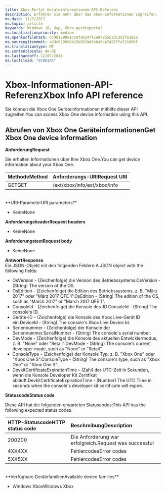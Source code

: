 ```yaml
---
title: Xbox-Portal Geräteinformationen-API-Referenz
description: Erfahren Sie mehr über das Xbox-Informationen zugreifen.
ms.date: 11/7/2017
ms.topic: article
keywords: Windows 10, Uwp, Xbox-geräteportal
ms.localizationpriority: medium
ms.openlocfilehash: d7901890e1cc8fab24742e8785562d13d2fe182a
ms.sourcegitcommit: a3dc929858415b933943bba5aa7487ffa721899f
ms.translationtype: MT
ms.contentlocale: de-DE
ms.lasthandoff: 12/07/2018
ms.locfileid: "8786145"
---
```

# <a name="xbox-info-api-reference"></a><span data-ttu-id="d8c1c-104">Xbox-Informationen-API-Referenz</span><span class="sxs-lookup"><span data-stu-id="d8c1c-104">Xbox Info API reference</span></span>   
<span data-ttu-id="d8c1c-105">Sie können die Xbox One Geräteinformationen mithilfe dieser API zugreifen.</span><span class="sxs-lookup"><span data-stu-id="d8c1c-105">You can access Xbox One device information using this API.</span></span>

## <a name="get-xbox-one-device-information"></a><span data-ttu-id="d8c1c-106">Abrufen von Xbox One Geräteinformationen</span><span class="sxs-lookup"><span data-stu-id="d8c1c-106">Get Xbox One device information</span></span>

**<span data-ttu-id="d8c1c-107">Anforderung</span><span class="sxs-lookup"><span data-stu-id="d8c1c-107">Request</span></span>**

<span data-ttu-id="d8c1c-108">Sie erhalten Informationen über Ihre Xbox One.</span><span class="sxs-lookup"><span data-stu-id="d8c1c-108">You can get device information about your Xbox One.</span></span>

<span data-ttu-id="d8c1c-109">Methode</span><span class="sxs-lookup"><span data-stu-id="d8c1c-109">Method</span></span>      | <span data-ttu-id="d8c1c-110">Anforderungs-URI</span><span class="sxs-lookup"><span data-stu-id="d8c1c-110">Request URI</span></span>
:------     | :-----
<span data-ttu-id="d8c1c-111">GET</span><span class="sxs-lookup"><span data-stu-id="d8c1c-111">GET</span></span> | <span data-ttu-id="d8c1c-112">/ext/xbox/info</span><span class="sxs-lookup"><span data-stu-id="d8c1c-112">/ext/xbox/info</span></span>
<br />
**<span data-ttu-id="d8c1c-113">URI-Parameter</span><span class="sxs-lookup"><span data-stu-id="d8c1c-113">URI parameters</span></span>**

- <span data-ttu-id="d8c1c-114">Keine</span><span class="sxs-lookup"><span data-stu-id="d8c1c-114">None</span></span>

**<span data-ttu-id="d8c1c-115">Anforderungsheader</span><span class="sxs-lookup"><span data-stu-id="d8c1c-115">Request headers</span></span>**

- <span data-ttu-id="d8c1c-116">Keine</span><span class="sxs-lookup"><span data-stu-id="d8c1c-116">None</span></span>

**<span data-ttu-id="d8c1c-117">Anforderungstext</span><span class="sxs-lookup"><span data-stu-id="d8c1c-117">Request body</span></span>**

- <span data-ttu-id="d8c1c-118">Keine</span><span class="sxs-lookup"><span data-stu-id="d8c1c-118">None</span></span>

**<span data-ttu-id="d8c1c-119">Antwort</span><span class="sxs-lookup"><span data-stu-id="d8c1c-119">Response</span></span>**   
<span data-ttu-id="d8c1c-120">Ein JSON-Objekt mit den folgenden Feldern:</span><span class="sxs-lookup"><span data-stu-id="d8c1c-120">A JSON object with the following fields:</span></span>

* <span data-ttu-id="d8c1c-121">OsVersion - (Zeichenfolge) die Version des Betriebssystems.</span><span class="sxs-lookup"><span data-stu-id="d8c1c-121">OsVersion - (String) The version of the OS.</span></span>
* <span data-ttu-id="d8c1c-122">OsEdition - (Zeichenfolge) die Edition des Betriebssystems, z. B. "März 2017" oder "März 2017 QFE 1".</span><span class="sxs-lookup"><span data-stu-id="d8c1c-122">OsEdition - (String) The edition of the OS, such as "March 2017" or "March 2017 QFE 1".</span></span>
* <span data-ttu-id="d8c1c-123">ConsoleId - (Zeichenfolge) die Konsole des-ID.</span><span class="sxs-lookup"><span data-stu-id="d8c1c-123">ConsoleId - (String) The console's ID.</span></span>
* <span data-ttu-id="d8c1c-124">Geräte-ID - (Zeichenfolge) die Konsole des Xbox Live-Gerät ID ein.</span><span class="sxs-lookup"><span data-stu-id="d8c1c-124">DeviceId - (String) The console's Xbox Live Device Id.</span></span>
* <span data-ttu-id="d8c1c-125">Seriennummer - (Zeichenfolge) der Konsole der Seriennummer.</span><span class="sxs-lookup"><span data-stu-id="d8c1c-125">SerialNumber - (String) The console's serial number.</span></span>
* <span data-ttu-id="d8c1c-126">DevMode - (Zeichenfolge) die Konsole des aktuellen Entwicklermodus, z. B. "None" oder "Retail".</span><span class="sxs-lookup"><span data-stu-id="d8c1c-126">DevMode - (String) The console's current developer mode, such as "None" or "Retail".</span></span>
* <span data-ttu-id="d8c1c-127">ConsoleType - (Zeichenfolge) der Konsole Typ, z. B. "Xbox One" oder "Xbox One S".</span><span class="sxs-lookup"><span data-stu-id="d8c1c-127">ConsoleType - (String) The console's type, such as "Xbox One" or "Xbox One S".</span></span>
* <span data-ttu-id="d8c1c-128">DevkitCertificateExpirationTime – (Zahl) der UTC-Zeit in Sekunden, wenn die Konsole Developer Kit Zertifikat abläuft.</span><span class="sxs-lookup"><span data-stu-id="d8c1c-128">DevkitCertificateExpirationTime - (Number) The UTC Time in seconds when the console's developer kit certificate will expire.</span></span>

**<span data-ttu-id="d8c1c-129">Statuscode</span><span class="sxs-lookup"><span data-stu-id="d8c1c-129">Status code</span></span>**

<span data-ttu-id="d8c1c-130">Diese API hat die folgenden erwarteten Statuscodes:</span><span class="sxs-lookup"><span data-stu-id="d8c1c-130">This API has the following expected status codes.</span></span>

<span data-ttu-id="d8c1c-131">HTTP-Statuscode</span><span class="sxs-lookup"><span data-stu-id="d8c1c-131">HTTP status code</span></span>      | <span data-ttu-id="d8c1c-132">Beschreibung</span><span class="sxs-lookup"><span data-stu-id="d8c1c-132">Description</span></span>
:------     | :-----
<span data-ttu-id="d8c1c-133">200</span><span class="sxs-lookup"><span data-stu-id="d8c1c-133">200</span></span> | <span data-ttu-id="d8c1c-134">Die Anforderung war erfolgreich.</span><span class="sxs-lookup"><span data-stu-id="d8c1c-134">Request was successful</span></span>
<span data-ttu-id="d8c1c-135">4XX</span><span class="sxs-lookup"><span data-stu-id="d8c1c-135">4XX</span></span> | <span data-ttu-id="d8c1c-136">Fehlercodes</span><span class="sxs-lookup"><span data-stu-id="d8c1c-136">Error codes</span></span>
<span data-ttu-id="d8c1c-137">5XX</span><span class="sxs-lookup"><span data-stu-id="d8c1c-137">5XX</span></span> | <span data-ttu-id="d8c1c-138">Fehlercodes</span><span class="sxs-lookup"><span data-stu-id="d8c1c-138">Error codes</span></span>

<br />
**<span data-ttu-id="d8c1c-139">Verfügbare Gerätefamilien</span><span class="sxs-lookup"><span data-stu-id="d8c1c-139">Available device families</span></span>**

* <span data-ttu-id="d8c1c-140">Windows Xbox</span><span class="sxs-lookup"><span data-stu-id="d8c1c-140">Windows Xbox</span></span>